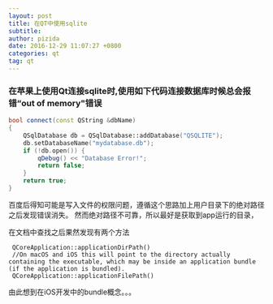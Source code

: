 ```yaml
---
layout: post
title: 在QT中使用sqlite
subtitle: 
author: pizida
date: 2016-12-29 11:07:27 +0800
categories: qt
tag: qt
---
```


### 在苹果上使用Qt连接sqlite时,使用如下代码连接数据库时候总会报错“out of memory"错误

```C++
bool connect(const QString &dbName)
{
    QSqlDatabase db = QSqlDatabase::addDatabase("QSQLITE");
    db.setDatabaseName("mydatabase.db");
    if (!db.open()) {
        qDebug() << "Database Error!";
        return false;
    }
    return true;
}
```

百度后得知可能是写入文件的权限问题，遵循这个思路加上用户目录下的绝对路径之后发现错误消失。 然而绝对路径不可靠，所以最好是获取到app运行的目录，

在文档中查找之后果然发现有两个方法

```
 QCoreApplication::applicationDirPath()
 //On macOS and iOS this will point to the directory actually containing the executable, which may be inside an application bundle (if the application is bundled).
 QCoreApplication::applicationFilePath()
```

由此想到在iOS开发中的bundle概念。。。
